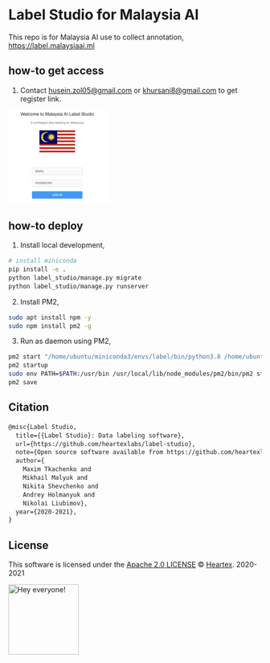 # Label Studio for Malaysia AI

This repo is for Malaysia AI use to collect annotation, https://label.malaysiaai.ml

## how-to get access

1. Contact husein.zol05@gmail.com or khursani8@gmail.com to get register link.

<img alt="logo" width="40%" src="login.png">

## how-to deploy

1. Install local development,

```bash
# install miniconda
pip install -e .
python label_studio/manage.py migrate
python label_studio/manage.py runserver
```

2. Install PM2,

```bash
sudo apt install npm -y
sudo npm install pm2 -g
```

3. Run as daemon using PM2,

```bash
pm2 start "/home/ubuntu/miniconda3/envs/label/bin/python3.8 /home/ubuntu/label-studio/label_studio/manage.py runserver"
pm2 startup
sudo env PATH=$PATH:/usr/bin /usr/local/lib/node_modules/pm2/bin/pm2 startup systemd -u ubuntu --hp /home/ubuntu
pm2 save
```

## Citation

```tex
@misc{Label Studio,
  title={{Label Studio}: Data labeling software},
  url={https://github.com/heartexlabs/label-studio},
  note={Open source software available from https://github.com/heartexlabs/label-studio},
  author={
    Maxim Tkachenko and
    Mikhail Malyuk and
    Nikita Shevchenko and
    Andrey Holmanyuk and
    Nikolai Liubimov},
  year={2020-2021},
}
```

## License

This software is licensed under the [Apache 2.0 LICENSE](/LICENSE) © [Heartex](https://www.heartex.ai/). 2020-2021

<img src="https://github.com/heartexlabs/label-studio/blob/master/images/opossum_looking.png?raw=true" title="Hey everyone!" height="140" width="140" />
